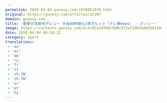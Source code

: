 ```yaml
---
permalink: 2018-04-04-gunosy.com-1010851639.html
original: https://gunosy.com/articles/atzM7
domain: gunosy.com
title: '衝撃の本拠地デビュー 大谷初HR後も2本のヒット（テレ朝news） - グノシー'
image: https://contents.gunosy.com/4/4/81a1df6dc598cd73af19b54db936110c_content.jpg
date: 2018-04-04 06:39:22
category: sport
translations: 
 - 'en'
 - 'es'
 - 'de'
 - 'ru'
 - 'fr'
 - 'it'
 - 'zh-CN'
 - 'zh-TW'
 - 'ar'
 - 'pt'
 - 'hy'
---
```



